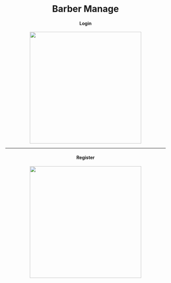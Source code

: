 <h1 align='center'>Barber Manage</h1>

<h4 align='center'>Login</h4>
<p align="center">
<img height='350' src='https://user-images.githubusercontent.com/52014318/74376052-323adf00-4dc0-11ea-915c-6e5feedf7e6f.png' />
</p>
<hr/>
<h4 align='center'>Register</h4>
<p  align="center">
<img height='350' src='https://user-images.githubusercontent.com/52014318/74376363-b9885280-4dc0-11ea-90ea-cc8f0dbd1baa.png' />
</p>


